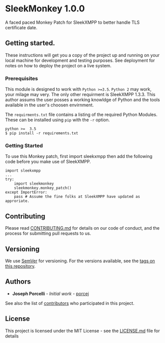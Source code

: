# SleekMonkey 1.0.0

A faced paced Monkey Patch for SleekXMPP to better handle TLS certificate date.

## Getting started.

These instructions will get you a copy of the project up and running on your local machine for development and testing purposes. See deployment for notes on how to deploy the project on a live system.

### Prerequisites

This module is designed to work with `Python >=3.5`.  `Python 2` may work, your milage may very.  The only other requirment is SleekXMPP 1.3.3.  This author assums the user posses a working knowldge of Python and the tools available in the user's choosen envirnment.

The `requirments.txt` file contains a listing of the required Python Modules.  These can be installed using `pip` with the `-r` option.

```
python >=  3.5
$ pip install -r requirements.txt
```

### Getting Started

To use this Monkey patch, first import sleekxmpp then add the following code before you make use of SleekXMPP. 

```
import sleekxmpp
...
try:
    import sleekmonkey
    sleekmonkey.monkey_patch()
except ImportError:
    pass # Assume the fine folks at SleekXMPP have updated as approriate.

```

## Contributing

Please read [CONTRIBUTING.md](https://gist.github.com/porcej/cc71497a2b455f27bca8c879731e68dc) for details on our code of conduct, and the process for submitting pull requests to us.

## Versioning

We use [SemVer](http://semver.org/) for versioning. For the versions available, see the [tags on this repository](https://github.com/porcej/sleekmonkey/tags). 

## Authors

* **Joseph Porcelli** - *Initial work* - [porcej](https://github.com/porcej)

See also the list of [contributors](https://github.com/porcej/sleekmonkey/contributors) who participated in this project.

## License

This project is licensed under the MIT License - see the [LICENSE.md](LICENSE.md) file for details

